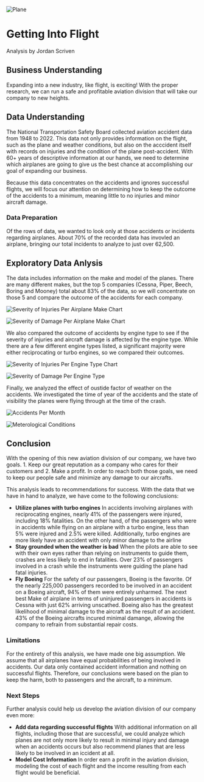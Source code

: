 
![Plane](https://honeywell.scene7.com/is/image/honeywell/AeroBT-s_414384259_Business-Jet_2880x1440)
# Getting Into Flight
Analysis by Jordan Scriven  

## Business Understanding
Expanding into a new industry, like flight, is exciting!  With the proper research, we can run a safe and profitable aviation division that will take our company to new heights.

## Data Understanding
The National Transportation Safety Board collected aviation accident data from 1948 to 2022.  This data not only provides information on the flight, such as the plane and weather conditions, but also on the acccident itself with records on injuries and the condition of the plane post-accident. With 60+ years of descriptive information at our hands, we need to determine which airplanes are going to give us the best chance at accomplishing our goal of expanding our business.

Because this data concentrates on the accidents and ignores successful flights, we will focus our attention on determining how to keep the outcome of the accidents to a minimum, meaning little to no injuries and minor aircraft damage.

### Data Preparation
Of the rows of data, we wanted to look only at those accidents or incidents regarding airplanes.  About 70% of the recorded data has invovled an airplane, bringing our total incidents to analyze to just over 62,500.

## Exploratory Data Anlysis
The data includes information on the make and model of the planes.  There are many different makes, but the top 5 companies (Cessna, Piper, Beech, Boring and Mooney) total about 83% of the data, so we will concentrate on those 5 and compare the outcome of the accidents for each company.

![Severity of Injuries Per Airplane Make Chart](https://github.com/user-attachments/assets/f9c6d8c8-3266-4080-a3a8-2aa0ce9f7017)

![Severity of Damage Per Airplane Make Chart](https://github.com/user-attachments/assets/49d3a7bb-7153-4654-ae8b-bc4fdcc26298)

We also compared the outcome of accidents by engine type to see if the severity of injuries and aircraft damage is affected by the engine type.  While there are a few different engine types listed, a significant majority were either reciprocating or turbo engines, so we compared their outcomes.

![Severity of Injuries Per Engine Type Chart](https://github.com/user-attachments/assets/4ca70990-2b51-4ed6-8eac-c71d33228905)

![Severity of Damage Per Engine Type](https://github.com/user-attachments/assets/a4528243-871c-4e1a-8ade-277c2f5fdeab)

Finally, we analyzed the effect of oustide factor of weather on the accidents.  We investigated the time of year of the accidents and the state of visibility the planes were flying through at the time of the crash. 

![Accidents Per Month](https://github.com/user-attachments/assets/93c69a55-7586-4b5f-9235-fa8927733bf4)

![Meterological Conditions](https://github.com/user-attachments/assets/59cf5d30-6566-47d1-a8e5-43ba27f8a5c5)

## Conclusion

With the opening of this new aviation division of our company, we have two goals. 1. Keep our great reputation as a company who cares for their customers and 2. Make a profit.  In order to reach both those goals, we need to keep our people safe and minimize any damage to our aircrafts.

This analysis leads to recommendations for success.  With the data that we have in hand to analyze, we have come to the following conclusions:

*   **Utilize planes with turbo engines** In accidents involving airplanes with reciprocating engines, nearly 41% of the passengers were injured, including 18% fatalities.  On the other hand, of the passengers who were in accidents while flying on an airplane with a turbo engine, less than 5% were injured and 2.5% were killed.  Additionally, turbo engines are more likely have an accident with only minor damage to the airline
*   **Stay grounded when the weather is bad** When the pilots are able to see with their own eyes rather than relying on instruments to guide them, crashes are less likely to end in fatalities.  Over 23% of passengers involved in a crash while the instruments were guiding the plane had fatal injuries.
*   **Fly Boeing**  For the safety of our passengers, Boeing is the favorite.  Of the nearly 225,000 passengers recorded to be involved in an accident on a Boeing aircraft, 94% of them were entirely unharmed.  The next best Make of airplane in terms of uninjured passengers in accidents is Cessna with just 62% arriving unscathed.  Boeing also has the greatest likelihood of minimal damage to the aircraft as the result of an accident.  43% of the Boeing aircrafts incured minimal damange, allowing the company to refrain from substantial repair costs.
  
### Limitations
For the entirety of this analysis, we have made one big assumption.  We assume that all airplanes have equal probabilities of being involved in accidents.  Our data only contained accident information and nothing on successful flights.  Therefore, our conclusions were based on the plan to keep the harm, both to passengers and the aircraft, to a minimum.

### Next Steps
Further analysis could help us develop the aviation division of our company even more:

*   **Add data regarding successful flights** With additional information on all flights, including those that are successful, we could analyze which planes are not only more likely to result in minimal injury and damage when an accidents occurs but also recommend planes that are less likely to be involved in an iccident at all.
*   **Model Cost Information** In order earn a profit in the aviation division, modeling the cost of each flight and the income resulting from each flight would be beneficial.

